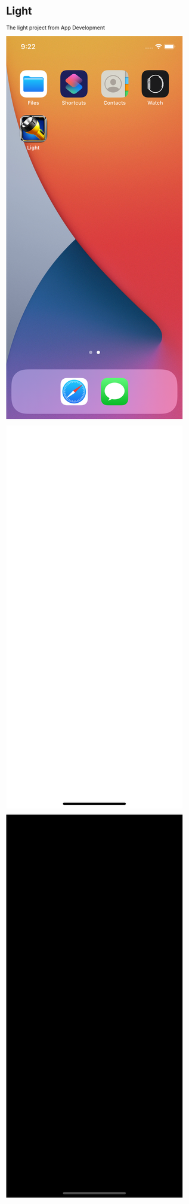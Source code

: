 # Light


The light project from App Development

![Phone Screen](/Screenshots/1.png)

![AppScreen 1](/Screenshots/2.png)

![AppScreen 2](/Screenshots/3.png)
